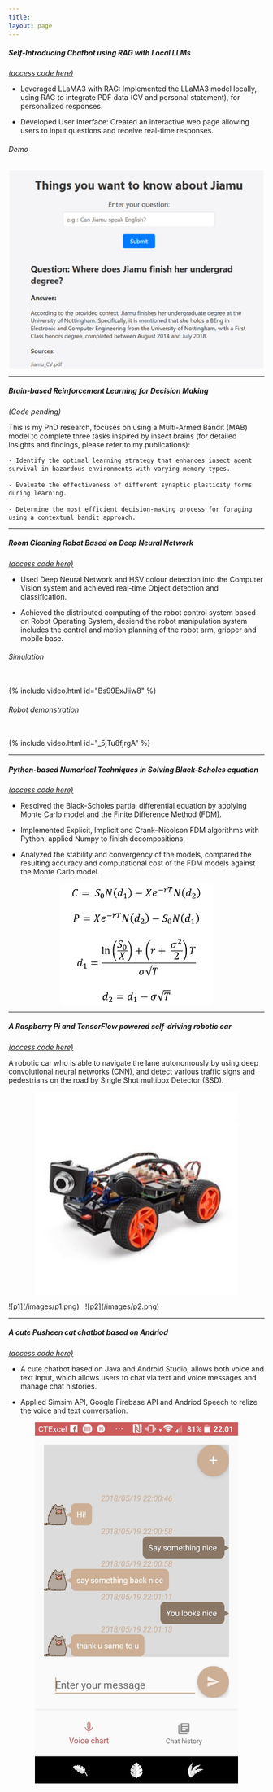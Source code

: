 ```yaml
---
title: 
layout: page
---
```


##### Self-Introducing Chatbot using RAG with Local LLMs  
[*(access code here)*](https://github.com/jiajia-404/rag-llm)

-	Leveraged LLaMA3 with RAG: Implemented the LLaMA3 model locally, using RAG to integrate PDF data (CV and personal statement), for personalized responses.

-	Developed User Interface: Created an interactive web page allowing users to input questions and receive real-time responses.

###### Demo 

<p align="center">
  <img align="middle" src="/images/llm_demo1.png" alt="BSE" width="500"/>
</p>

---
##### Brain-based Reinforcement Learning for Decision Making
*(Code pending)*

This is my PhD research, focuses on using a Multi-Armed Bandit (MAB) model to complete three tasks inspired by insect brains (for detailed insights and findings, please refer to my publications):

    - Identify the optimal learning strategy that enhances insect agent survival in hazardous environments with varying memory types.

    - Evaluate the effectiveness of different synaptic plasticity forms during learning.

    - Determine the most efficient decision-making process for foraging using a contextual bandit approach.

---
##### Room Cleaning Robot Based on Deep Neural Network 
[*(access code here)*](https://github.com/jiajia-404/TydingUpProject)

- Used Deep Neural Network and HSV colour detection into the Computer Vision system and achieved real-time Object detection and classification.

- Achieved the distributed computing of the robot control system based on Robot Operating System, desiend the robot manipulation system includes the control and motion planning of the robot arm, gripper and mobile base.

###### Simulation 
<br />
{% include video.html id="Bs99ExJiiw8" %}
<br />

###### Robot demonstration 
<br /> 
{% include video.html id="_5jTu8fjrgA" %}

---
##### Python-based Numerical Techniques in Solving Black-Scholes equation 
[*(access code here)*](https://github.com/jiajia-404/JJM_Bachelor_FYP)
- Resolved the Black-Scholes partial differential equation by applying Monte Carlo model and the Finite Difference Method (FDM).

- Implemented Explicit, Implicit and Crank–Nicolson FDM algorithms with Python, applied Numpy to finish decompositions.

- Analyzed the stability and convergency of the models, compared the resulting accuracy and computational cost of the FDM models against the Monte Carlo model.
<p align="center">
  <img align="middle" src="/images/bs.png" alt="BSE" width="300"/>
</p>

---
##### A Raspberry Pi and TensorFlow powered self-driving robotic car 
[*(access code here)*](https://github.com/jiajia-404/Self_driving_PiCar)

A robotic car who is able to navigate the lane autonomously by using deep convolutional neural networks (CNN), and detect various traffic signs and pedestrians on the road by Single Shot multibox Detector (SSD).
<p align="center">
  <img align="middle" src="/images/Picar.jpg" alt="picar" width="400"/>
</p>
![p1](/images/p1.png) &nbsp; ![p2](/images/p2.png)

---
##### A cute Pusheen cat chatbot based on Andriod 
[*(access code here)*](https://github.com/jiajia-404/Mr.Meow)
- A cute chatbot based on Java and Android Studio, allows both voice and text input, which allows users to chat via text and voice messages and manage chat histories.

- Applied Simsim API, Google Firebase API and Andriod Speech to relize the voice and text conversation.
<p align="center">
  <img align="middle" src="/images/chat_page.jpg" alt="chatpage" width="400"/>
</p>